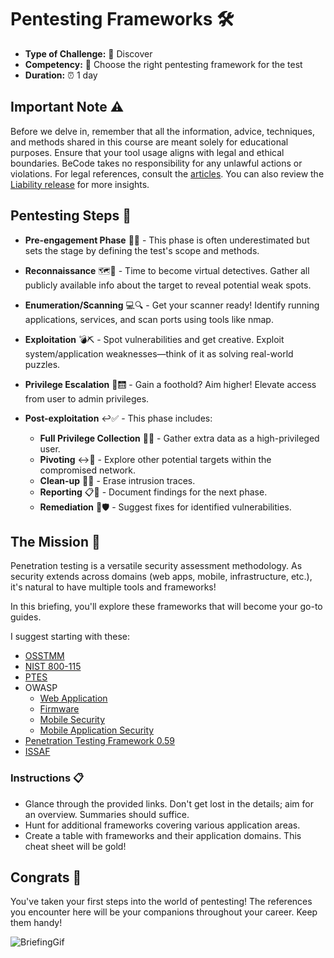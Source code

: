 # Pentesting Frameworks 🛠️

- **Type of Challenge:** :mag_right: Discover
- **Competency:** :brain: Choose the right pentesting framework for the test
- **Duration:** :alarm_clock: 1 day

## Important Note :warning:

Before we delve in, remember that all the information, advice, techniques, and methods shared in this course are meant solely for educational purposes. Ensure that your tool usage aligns with legal and ethical boundaries. BeCode takes no responsibility for any unlawful actions or violations. For legal references, consult the [articles](http://www.ejustice.just.fgov.be/mopdf/2006/09/12_2.pdf#Page6). You can also review the [Liability release](https://docs.google.com/document/d/1zSvQsnUtEqF2MraJwoR4Bc1DwLbeyZRUXGxViktBQns/edit?usp=sharing) for more insights.

## Pentesting Steps :triangular_flag_on_post:

- **Pre-engagement Phase** :beginner::dart: - This phase is often underestimated but sets the stage by defining the test's scope and methods.

- **Reconnaissance** :world_map::telescope: - Time to become virtual detectives. Gather all publicly available info about the target to reveal potential weak spots.

- **Enumeration/Scanning** :computer::mag: - Get your scanner ready! Identify running applications, services, and scan ports using tools like nmap.

- **Exploitation** :bomb::pick: - Spot vulnerabilities and get creative. Exploit system/application weaknesses—think of it as solving real-world puzzles.

- **Privilege Escalation** :key::elevator: - Gain a foothold? Aim higher! Elevate access from user to admin privileges.

- **Post-exploitation** :leftwards_arrow_with_hook::white_check_mark: - This phase includes:

   - **Full Privilege Collection** :closed_lock_with_key::notebook: - Gather extra data as a high-privileged user.
   - **Pivoting** :left_right_arrow::dart: - Explore other potential targets within the compromised network.
   - **Clean-up** :broom::no_entry_sign: - Erase intrusion traces.
   - **Reporting** :clipboard::page_facing_up: - Document findings for the next phase.
   - **Remediation** :wrench::shield: - Suggest fixes for identified vulnerabilities.

## The Mission 🚀

Penetration testing is a versatile security assessment methodology. As security extends across domains (web apps, mobile, infrastructure, etc.), it's natural to have multiple tools and frameworks!

In this briefing, you'll explore these frameworks that will become your go-to guides.

I suggest starting with these:

- [OSSTMM](https://www.isecom.org/OSSTMM.3.pdf)
- [NIST 800-115](https://nvlpubs.nist.gov/nistpubs/Legacy/SP/nistspecialpublication800-115.pdf)
- [PTES](http://www.pentest-standard.org/index.php/PTES_Technical_Guidelines)
- OWASP
    - [Web Application](https://github.com/OWASP/wstg/tree/master/document)
    - [Firmware](https://github.com/scriptingxss/owasp-fstm)
    - [Mobile Security](https://github.com/OWASP/owasp-masvs)
    - [Mobile Application Security](https://github.com/OWASP/owasp-mstg)
- [Penetration Testing Framework 0.59](http://www.vulnerabilityassessment.co.uk/Penetration%20Test.html)
- [ISSAF](https://sourceforge.net/projects/isstf/files/issaf%20document/issaf0.1/)

### Instructions :clipboard:

- Glance through the provided links. Don't get lost in the details; aim for an overview. Summaries should suffice.
- Hunt for additional frameworks covering various application areas.
- Create a table with frameworks and their application domains. This cheat sheet will be gold!

## Congrats 🎉

You've taken your first steps into the world of pentesting! The references you encounter here will be your companions throughout your career. Keep them handy!

![BriefingGif](https://github.com/IamGokhanDemir/BXL-k4MK4r-1/blob/main/content/06-Pentest/00-Framework/frameworks/assets/images/briefing.gif?raw=true)